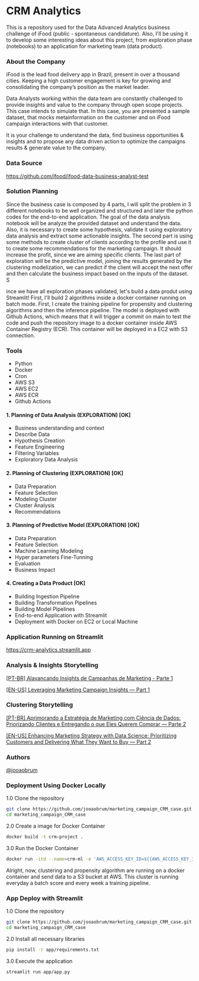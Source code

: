 #  CRM Analytics
This is a repository used for the Data Advanced Analytics business challenge of iFood (public - spontaneous candidature). Also, I'll be using it to develop some interesting ideas about this project, from exploration phase (notebooks) to an application for marketing team (data product).

### About the Company
iFood is the lead food delivery app in Brazil, present in over a thousand cities.
Keeping a high customer engagement is key for growing and consolidating the company’s
position as the market leader.

Data Analysts working within the data team are constantly challenged to provide insights and
value to the company through open scope projects. This case intends to simulate that.
In this case, you are presented a sample dataset, that mocks metainformation on the customer
and on iFood campaign interactions with that customer.

It is your challenge to understand the data, find business opportunities & insights and to propose
any data driven action to optimize the campaigns results & generate value to the company.

### Data Source 
https://github.com/ifood/ifood-data-business-analyst-test

 
### Solution Planning

Since the business case is composed by 4 parts, I will split the problem in 3 different notebooks to be well organized and structured and later the python codes for the end-to-end application. The goal of the data analysis notebook will be analyze the provided dataset and understand the data. Also,  it is necessary to create some hypothesis, validate it using exploratory data analysis and extract some actionable insights. The second part is using some methods to create cluster of clients according to the profile and use it to create some recommendations for the marketing campaign. It should increase the profit, since we are aiming specific clients. The last part of exploration will be the predictive model, joining the results generated by the clustering modelization, we can predict if the client will accept the next offer and then calculate the business impact based on the inputs of the dataset. S

ince we have all exploration phases validated, let's build a data produt using Streamlit! First, I'll build 2 algorithms inside a docker container running on batch mode. First, I create the training pipeline for propensity and clustering algorithms and then the inference pipeline. The model is deployed with Github Actions, which means that it will trigger a commit on main to test the code and push the repository image to a docker container inside AWS Container Registry (ECR). This container will be deployed in a EC2 with S3 connection.

### Tools
- Python
- Docker
- Cron
- AWS S3
- AWS EC2
- AWS ECR
- Github Actions


#### 1. Planning of Data Analysis (EXPLORATION) [OK] 
- Business understanding and context
- Describe Data
- Hypothesis Creation
- Feature Engineering
- Filtering Variables
- Exploratory Data Analysis

#### 2. Planning of Clustering (EXPLORATION) [OK] 
- Data Preparation
- Feature Selection
- Modeling Cluster
- Cluster Analysis
- Recommendations


#### 3. Planning of Predictive Model (EXPLORATION) [OK]
- Data Preparation
- Feature Selection
- Machine Learning Modeling
- Hyper parameters Fine-Tunning
- Evaluation
- Business Impact


#### 4. Creating a Data Product [OK]
- Building Ingestion Pipeline 
- Building Transformation Pipelines
- Building Model Pipelines
- End-to-end Application with Streamlit 
- Deployment with Docker on EC2 or Local Machine 


### Application Running on Streamlit
https://crm-analytics.streamlit.app

### Analysis & Insights Storytelling
[[PT-BR] Alavancando Insights de Campanhas de Marketing - Parte 1](https://medium.com/@indatawetrust.idwt/alavancando-insights-de-campanhas-de-marketing-com-an%C3%A1lise-explorat%C3%B3ria-e-shap-explainable-ai-207ae7e7b97c)


[[EN-US] Leveraging Marketing Campaign Insights — Part 1](https://medium.com/@indatawetrust.idwt/en-us-leveraging-marketing-campaigns-insights-with-exploratory-analysis-and-shap-explainable-942989a49f41)


### Clustering Storytelling
[[PT-BR] Aprimorando a Estratégia de Marketing com Ciência de Dados: Priorizando Clientes e Entregando o que Eles Querem Comprar — Parte 2](https://medium.com/@indatawetrust.idwt/pt-br-aprimorando-a-estrat%C3%A9gia-de-marketing-com-ci%C3%AAncia-de-dados-priorizando-clientes-e-1bf6bf654a10)

[[EN-US] Enhancing Marketing Strategy with Data Science: Prioritizing Customers and Delivering What They Want to Buy — Part 2](https://medium.com/@indatawetrust.idwt/enhancing-marketing-strategy-with-data-science-prioritizing-customers-and-delivering-what-they-b4cb32670a0f)

### Authors
 [@jooaobrum](https://linkedin.com/in/jooaobrum)

[def]: https://www.cora.com.br/blog/wp-content/uploads/2021/03/Imagem-Ifood-red-1.png

### Deployment Using Docker Locally
1.0 Clone the repository

```bash
git clone https://github.com/jooaobrum/marketing_campaign_CRM_case.git
cd marketing_campaign_CRM_case
```
2.0 Create a image for Docker Container
```bash
docker build -t crm-project .
```

3.0 Run the Docker Container
```bash
docker run -itd --name=crm-ml -e 'AWS_ACCESS_KEY_ID=${{AWS_ACCESS_KEY_ID }}' -e 'AWS_SECRET_ACCESS_KEY=${{AWS_SECRET_ACCESS_KEY }}' -e 'AWS_REGION=${{ secrets.AWS_REGION }}'  ${{AWS_ECR_LOGIN_URI}}/$ crm-project
```

Alright, now, clustering and propensity algorithm are running on a docker container and send data to a S3 bucket at AWS. This cluster is running everyday a batch score and every week a training pipeline.

### App Deploy with Streamlit

1.0 Clone the repository 
```bash
git clone https://github.com/jooaobrum/marketing_campaign_CRM_case.git
cd marketing_campaign_CRM_case
```

2.0 Install all necessary libraries
```bash
pip install -r app/requirements.txt
```

3.0 Execute the application
```bash
streamlit run app/app.py
```








